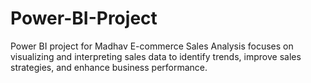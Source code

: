 # Power-BI-Project
Power BI project for Madhav E-commerce Sales Analysis focuses on visualizing and interpreting sales data to identify trends, improve sales strategies, and enhance business performance.
